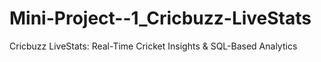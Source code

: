 # Mini-Project--1_Cricbuzz-LiveStats
Cricbuzz LiveStats: Real-Time Cricket Insights &amp; SQL-Based Analytics
